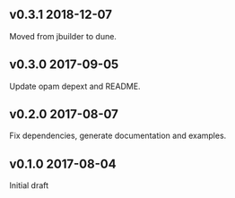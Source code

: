 v0.3.1 2018-12-07
-----------------

Moved from jbuilder to dune.

v0.3.0 2017-09-05
-----------------

Update opam depext and README.

v0.2.0 2017-08-07
----------------

Fix dependencies, generate documentation and examples.

v0.1.0 2017-08-04
----------------

Initial draft
